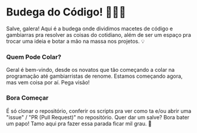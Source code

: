 # Budega do Código! 🚀👩‍💻

Salve, galera! Aqui é a budega onde dividimos macetes de código e gambiarras pra resolver as coisas do cotidiano, além de ser um espaço pra trocar uma ideia e botar a mão na massa nos projetos. 💡

### Quem Pode Colar?

Geral é bem-vindo, desde os novatos que tão começando a colar na programação até gambiarristas de renome.
Estamos começando agora, mas vem coisa por aí. Pega visão!

### Bora Começar

É só clonar o repositório, conferir os scripts pra ver como ta e/ou abrir uma "issue" / "PR (Pull Request)" no repositório.
Quer dar um salve? Bora bater um papo! Tamo aqui pra fazer essa parada ficar mil grau. 📣
